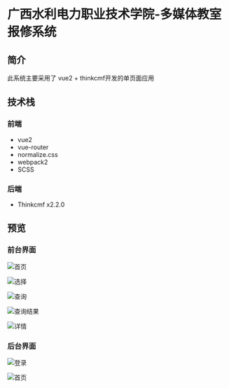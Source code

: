 # 广西水利电力职业技术学院-多媒体教室报修系统

## 简介

此系统主要采用了 vue2 + thinkcmf开发的单页面应用

## 技术栈

### 前端
- vue2
- vue-router
- normalize.css
- webpack2
- SCSS

### 后端
- Thinkcmf x2.2.0

## 预览

### 前台界面

![首页](preview/Screenshot_2016-10-20-17-38-21-658_com.tencent.mm.png)

![选择](preview/Screenshot_2016-10-20-17-38-34-274_com.tencent.mm.png)

![查询](preview/Screenshot_2016-10-20-17-39-46-839_com.tencent.mm.png)

![查询结果](preview/Screenshot_2016-10-20-17-39-53-920_com.tencent.mm.png)

![详情](preview/Screenshot_2016-10-20-17-39-55-929_com.tencent.mm.png)

### 后台界面

![登录](preview/QQ截图20161020175048.png)

![首页](preview/QQ截图20161020175134.png)